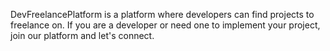 DevFreelancePlatform is a platform where developers can find projects to freelance on. 
If you are a developer or need one to implement your project, join our platform and let's connect.
